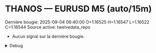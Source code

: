 # THANOS — EURUSD M5 (auto/15m)
Dernière bougie: 2025-09-04 06:40:00  O=1.16525  H=1.16547  L=1.16522  C=1.16544
Source active: twelvedata_repo

- Aucun signal sur la dernière bougie.

<details><summary>Debug</summary>

- TD_API_KEY manquant.

</details>